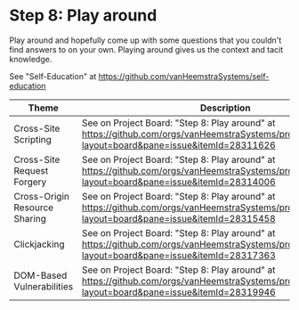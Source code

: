 # Step 8: Play around

Play around and hopefully come up with some questions that you couldn't find answers to on your own. Playing around gives us the context and tacit knowledge.

See "Self-Education" at https://github.com/vanHeemstraSystems/self-education

| Theme | Description |
| --- | --- |
| Cross-Site Scripting | See on Project Board: "Step 8: Play around" at https://github.com/orgs/vanHeemstraSystems/projects/28/views/1?layout=board&pane=issue&itemId=28311626 |
| Cross-Site Request Forgery | See on Project Board: "Step 8: Play around" at https://github.com/orgs/vanHeemstraSystems/projects/29/views/1?layout=board&pane=issue&itemId=28314006 |
| Cross-Origin Resource Sharing | See on Project Board: "Step 8: Play around" at https://github.com/orgs/vanHeemstraSystems/projects/30/views/1?layout=board&pane=issue&itemId=28315458 |
| Clickjacking | See on Project Board: "Step 8: Play around" at https://github.com/orgs/vanHeemstraSystems/projects/31/views/1?layout=board&pane=issue&itemId=28317363 |
| DOM-Based Vulnerabilities | See on Project Board: "Step 8: Play around" at https://github.com/orgs/vanHeemstraSystems/projects/32/views/1?layout=board&pane=issue&itemId=28319946 |
